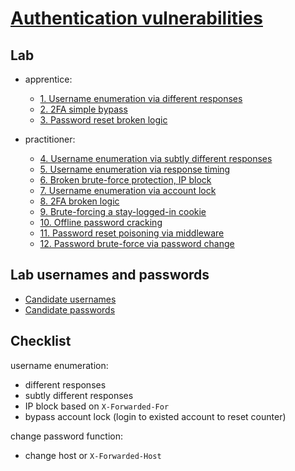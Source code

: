 # [Authentication vulnerabilities](https://portswigger.net/web-security/authentication)

## Lab

- apprentice:
  - [1. Username enumeration via different responses](./lab/1.%20Username%20enumeration%20via%20different%20responses.md)
  - [2. 2FA simple bypass](./lab/2.%202FA%20simple%20bypass.md)
  - [3. Password reset broken logic](./lab/3.%20Password%20reset%20broken%20logic.md)

- practitioner:
  - [4. Username enumeration via subtly different responses](./lab/4.%20Username%20enumeration%20via%20subtly%20different%20responses.md)
  - [5. Username enumeration via response timing](./lab/5.%20Username%20enumeration%20via%20response%20timing.md)
  - [6. Broken brute-force protection, IP block](./lab/6.%20Broken%20brute-force%20protection%2C%20IP%20block.md)
  - [7. Username enumeration via account lock](./lab/7.%20Username%20enumeration%20via%20account%20lock.md)
  - [8. 2FA broken logic](./lab/8.%202FA%20broken%20logic.md)
  - [9. Brute-forcing a stay-logged-in cookie](./lab/9.%20Brute-forcing%20a%20stay-logged-in%20cookie.md)
  - [10. Offline password cracking](./lab/10.%20Offline%20password%20cracking.md)
  - [11. Password reset poisoning via middleware](./lab/11.%20Password%20reset%20poisoning%20via%20middleware.md)
  - [12. Password brute-force via password change](./lab/12.%20Password%20brute-force%20via%20password%20change.md)

## Lab usernames and passwords

- [Candidate usernames](https://portswigger.net/web-security/authentication/auth-lab-usernames)
- [Candidate passwords](https://portswigger.net/web-security/authentication/auth-lab-passwords)

## Checklist

username enumeration:

- different responses
- subtly different responses
- IP block based on `X-Forwarded-For`
- bypass account lock (login to existed account to reset counter)

change password function:

- change host or `X-Forwarded-Host`
